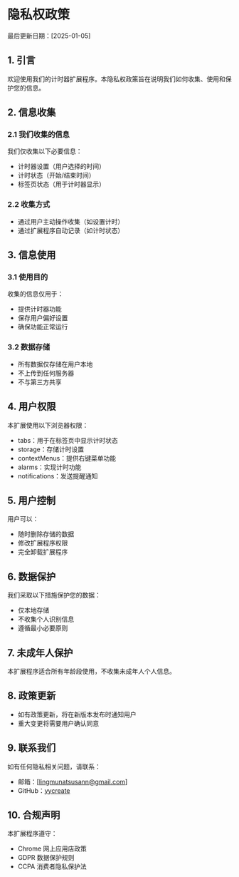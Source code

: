 # 隐私权政策

最后更新日期：[2025-01-05]

## 1. 引言

欢迎使用我们的计时器扩展程序。本隐私权政策旨在说明我们如何收集、使用和保护您的信息。

## 2. 信息收集

### 2.1 我们收集的信息

我们仅收集以下必要信息：

- 计时器设置（用户选择的时间）
- 计时状态（开始/结束时间）
- 标签页状态（用于计时器显示）

### 2.2 收集方式

- 通过用户主动操作收集（如设置计时）
- 通过扩展程序自动记录（如计时状态）

## 3. 信息使用

### 3.1 使用目的

收集的信息仅用于：

- 提供计时器功能
- 保存用户偏好设置
- 确保功能正常运行

### 3.2 数据存储

- 所有数据仅存储在用户本地
- 不上传到任何服务器
- 不与第三方共享

## 4. 用户权限

本扩展使用以下浏览器权限：

- tabs：用于在标签页中显示计时状态
- storage：存储计时设置
- contextMenus：提供右键菜单功能
- alarms：实现计时功能
- notifications：发送提醒通知

## 5. 用户控制

用户可以：

- 随时删除存储的数据
- 修改扩展程序权限
- 完全卸载扩展程序

## 6. 数据保护

我们采取以下措施保护您的数据：

- 仅本地存储
- 不收集个人识别信息
- 遵循最小必要原则

## 7. 未成年人保护

本扩展程序适合所有年龄段使用，不收集未成年人个人信息。

## 8. 政策更新

- 如有政策更新，将在新版本发布时通知用户
- 重大变更将需要用户确认同意

## 9. 联系我们

如有任何隐私相关问题，请联系：

- 邮箱：[lingmunatsusann@gmail.com]
- GitHub：[yycreate](https://github.com/yycreate)

## 10. 合规声明

本扩展程序遵守：

- Chrome 网上应用店政策
- GDPR 数据保护规则
- CCPA 消费者隐私保护法
